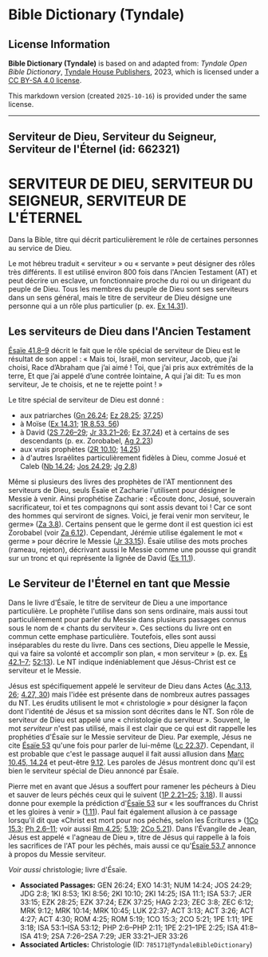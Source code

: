 # Bible Dictionary (Tyndale)

## License Information

**Bible Dictionary (Tyndale)** is based on and adapted from: _Tyndale Open Bible Dictionary_, [Tyndale House Publishers](https://tyndaleopenresources.com/), 2023, which is licensed under a [CC BY-SA 4.0 license](https://creativecommons.org/licenses/by-sa/4.0/legalcode.en).

This markdown version (created `2025-10-16`) is provided under the same license.



--------------------------------

## Serviteur de Dieu, Serviteur du Seigneur, Serviteur de l'Éternel (id: 662321)

SERVITEUR DE DIEU, SERVITEUR DU SEIGNEUR, SERVITEUR DE L'ÉTERNEL
================================================================

Dans la Bible, titre qui décrit particulièrement le rôle de certaines personnes au service de Dieu. 

Le mot hébreu traduit « serviteur » ou « servante » peut désigner des rôles très différents. Il est utilisé environ 800 fois dans l'Ancien Testament (AT) et peut décrire un esclave, un fonctionnaire proche du roi ou un dirigeant du peuple de Dieu. Tous les membres du peuple de Dieu sont ses serviteurs dans un sens général, mais le titre de serviteur de Dieu désigne une personne qui a un rôle plus particulier (p. ex. [Ex 14\.31](https://ref.ly/Exod14:31)).

Les serviteurs de Dieu dans l'Ancien Testament
----------------------------------------------

[Ésaïe 41\.8–9](https://ref.ly/Isa41:8-Isa41:9) décrit le fait que le rôle spécial de serviteur de Dieu est le résultat de son appel : « Mais toi, Israël, mon serviteur, Jacob, que j’ai choisi, Race d’Abraham que j’ai aimé ! Toi, que j’ai pris aux extrémités de la terre, Et que j’ai appelé d’une contrée lointaine, A qui j’ai dit: Tu es mon serviteur, Je te choisis, et ne te rejette point ! » 

Le titre spécial de serviteur de Dieu est donné : 

* aux patriarches ([Gn 26\.24](https://ref.ly/Gen26:24); [Ez 28\.25](https://ref.ly/Ezek28:25); [37\.25](https://ref.ly/Ezek37:25))
* à Moïse ([Ex 14\.31](https://ref.ly/Exod14:31); [1R 8\.53, 56](https://ref.ly/1Kgs8:53,1Kgs8:56))
* à David ([2S 7\.26–29](https://ref.ly/2Sam7:26-2Sam7:29); [Jr 33\.21–26](https://ref.ly/Jer33:21-Jer33:26); [Ez 37\.24](https://ref.ly/Ezek37:24)) et à certains de ses descendants (p. ex. Zorobabel, [Ag 2\.23](https://ref.ly/Hag2:23))
* aux vrais prophètes ([2R 10\.10](https://ref.ly/2Kgs10:10); [14\.25](https://ref.ly/2Kgs14:25))
* à d'autres Israélites particulièrement fidèles à Dieu, comme Josué et Caleb ([Nb 14\.24](https://ref.ly/Num14:24); [Jos 24\.29](https://ref.ly/Josh24:29); [Jg 2\.8](https://ref.ly/Judg2:8))

Même si plusieurs des livres des prophètes de l'AT mentionnent des serviteurs de Dieu, seuls Ésaïe et Zacharie l'utilisent pour désigner le Messie à venir. Ainsi prophétise Zacharie : «Écoute donc, Josué, souverain sacrificateur, toi et tes compagnons qui sont assis devant toi ! Car ce sont des hommes qui serviront de signes. Voici, je ferai venir mon serviteur, le germe» ([Za 3\.8](https://ref.ly/Zech3:8)). Certains pensent que le germe dont il est question ici est Zorobabel (voir [Za 6\.12](https://ref.ly/Zech6:12)). Cependant, Jérémie utilise également le mot « germe » pour décrire le Messie ([Jr 33\.15](https://ref.ly/Jer33:15)). Ésaïe utilise des mots proches (rameau, rejeton), décrivant aussi le Messie comme une pousse qui grandit sur un tronc et qui représente la lignée de David ([Es 11\.1](https://ref.ly/Isa11:1)). 

Le Serviteur de l'Éternel en tant que Messie
--------------------------------------------

Dans le livre d'Ésaïe, le titre de serviteur de Dieu a une importance particulière. Le prophète l'utilise dans son sens ordinaire, mais aussi tout particulièrement pour parler du Messie dans plusieurs passages connus sous le nom de « chants du serviteur ». Ces sections du livre ont en commun cette emphase particulière. Toutefois, elles sont aussi inséparables du reste du livre. Dans ces sections, Dieu appelle le Messie, qui va faire sa volonté et accomplir son plan, « mon serviteur » (p. ex. [Es 42\.1–7](https://ref.ly/Isa42:1-Isa42:7); [52:13](https://ref.ly/Isa52:13)). Le NT indique indéniablement que Jésus\-Christ est ce serviteur et le Messie.

Jésus est spécifiquement appelé le serviteur de Dieu dans Actes ([Ac 3\.13, 26](https://ref.ly/Acts3:13,Acts3:26); [4\.27, 30](https://ref.ly/Acts4:27,Acts4:30)) mais l'idée est présente dans de nombreux autres passages du NT. Les érudits utilisent le mot « christologie » pour désigner la façon dont l'identité de Jésus et sa mission sont décrites dans le NT. Son rôle de serviteur de Dieu est appelé une « christologie du serviteur ». Souvent, le mot *serviteur* n'est pas utilisé, mais il est clair que ce qui est dit rappelle les prophéties d'Ésaïe sur le Messie serviteur de Dieu. Par exemple, Jésus ne cite [Ésaïe 53](https://ref.ly/Isa53:1-Isa53:12) qu'une fois pour parler de lui\-même ([Lc 22\.37](https://ref.ly/Luke22:37)). Cependant, il est probable que c'est le passage auquel il fait aussi allusion dans [Marc 10\.45, 14\.24](https://ref.ly/Mark10:45,Mark10:14) et peut\-être [9\.12](https://ref.ly/Mark9:12). Les paroles de Jésus montrent donc qu'il est bien le serviteur spécial de Dieu annoncé par Ésaïe. 

Pierre met en avant que Jésus a souffert pour ramener les pécheurs à Dieu et sauver de leurs péchés ceux qui le suivent ([1P 2\.21–25](https://ref.ly/1Pet2:21-1Pet2:25); [3\.18](https://ref.ly/1Pet3:18)). Il aussi donne pour exemple la prédiction d'[Ésaïe 53](https://ref.ly/Isa53:1-Isa53:12) sur « les souffrances du Christ et les gloires à venir » ([1\.11](https://ref.ly/1Pet1:11)). Paul fait également allusion à ce passage lorsqu'il dit que «Christ est mort pour nos péchés, selon les Écritures » ([1Co 15\.3](https://ref.ly/1Cor15:3); [Ph 2\.6–11](https://ref.ly/Phil2:6-Phil2:11); voir aussi [Rm 4\.25](https://ref.ly/Rom4:25); [5\.19](https://ref.ly/Rom5:19); [2Co 5\.21](https://ref.ly/2Cor5:21)). Dans l'Évangile de Jean, Jésus est appelé « l'agneau de Dieu », titre de Jésus qui rappelle à la fois les sacrifices de l'AT pour les péchés, mais aussi ce qu'[Ésaïe 53\.7](https://ref.ly/Isa53:7) annonce à propos du Messie serviteur.

*Voir aussi* christologie; livre d'Ésaïe.

* **Associated Passages:** GEN 26:24; EXO 14:31; NUM 14:24; JOS 24:29; JDG 2:8; 1KI 8:53; 1KI 8:56; 2KI 10:10; 2KI 14:25; ISA 11:1; ISA 53:7; JER 33:15; EZK 28:25; EZK 37:24; EZK 37:25; HAG 2:23; ZEC 3:8; ZEC 6:12; MRK 9:12; MRK 10:14; MRK 10:45; LUK 22:37; ACT 3:13; ACT 3:26; ACT 4:27; ACT 4:30; ROM 4:25; ROM 5:19; 1CO 15:3; 2CO 5:21; 1PE 1:11; 1PE 3:18; ISA 53:1–ISA 53:12; PHP 2:6–PHP 2:11; 1PE 2:21–1PE 2:25; ISA 41:8–ISA 41:9; 2SA 7:26–2SA 7:29; JER 33:21–JER 33:26
* **Associated Articles:** Christologie (ID: `785171@TyndaleBibleDictionary`)

